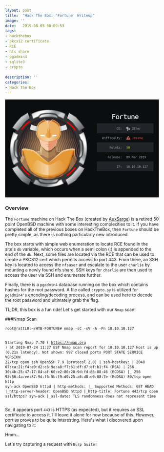 ```yaml
---
layout: post
title:  "Hack The Box: 'Fortune' Writeup"
image: ''
date:   2019-08-05 00:09:53
tags:
- hackthebox
- pkcs12 certificate
- RCE
- nfs share
- pgadmin4
- sqlite3
- crypto

description: ''
categories:
- Hack The Box
---
```


<style>
	.header-site .site-title {
      	padding-top: 5px;
      	color: white;
      	text-align: center;
      	font-weight: bold;
      	padding-left: 19px;
	}
	
	.help-img {
		max-width: 75%;
	}

	.post-content img { 
		margin: 1.875rem auto;
		display: block;
	}
</style>

<img src="/assets/img/writeups/HTB-FORTUNE/HTB-FORTUNE-BADGE.png" class="fortune-img" alt="Hack The Box - Fortune">

### Overview

The `Fortune` machine on Hack The Box (created by <a href="https://www.hackthebox.eu/home/users/profile/46317">AuxSarge</a>) is a retired 50 point OpenBSD machine with some interesting complexities to it. If you have completed all of the previous boxes on HackTheBox, then `Fortune` should be pretty simple, as there is nothing particularly new introduced. 

The box starts with simple web enumeration to locate RCE found in the site's `db` variable, which occurs when a semi colon (;) is appended to the end of the `db`. Next, some files are located via the RCE that can be used to create a PKCS12 cert which permits access to port 443. From there, an SSH key is located to access the `nfsuser` and escalate to the user `charlie` by mounting a newly found nfs share. SSH keys for `charlie` are then used to access the user via SSH and enumerate further.

Finally, there is a `pgadmin4` database running on the box which contains hashes for the root password. A file called `crypto.py` is utilized for `pgadmin4's` encoding/decoding process, and can be used here to decode the root password and ultimately grab the flag.

TL;DR, this box is a fun ride! Let's get started with our `Nmap` scan!

###Nmap Scan

<div class="highlighter-rouge"><div class="highlight"><pre class="highlight"><code>root@rattLR:~/HTB-FORTUNE# nmap -sC -sV -A -Pn 10.10.10.127

Starting Nmap 7.70 ( https://nmap.org ) at 2019-07-24 11:27 EST
Nmap scan report for 10.10.10.127
Host is up (0.21s latency).
Not shown: 997 closed ports
PORT     STATE SERVICE VERSION
22/tcp   open  ssh     OpenSSH 7.9 (protocol 2.0)
| ssh-hostkey: 
|   2048 07:ca:21:f4:e0:d2:c6:9e:a8:f7:61:df:d7:ef:b1:f4 (RSA)
|   256 30:4b:25:47:17:84:af:60:e2:80:20:9d:fd:86:88:46 (ECDSA)
|_  256 93:56:4a:ee:87:9d:f6:5b:f9:d9:25:a6:d8:e0:08:7e (EdDSA)
80/tcp  open  http       syn-ack OpenBSD httpd
| http-methods: 
|_  Supported Methods: GET HEAD
|_http-server-header: OpenBSD httpd
|_http-title: Fortune
443/tcp open  ssl/https? syn-ack
|_ssl-date: TLS randomness does not represent time
</code></pre></div></div>

So, it appears port `443` is HTTPS (as expected), but it requires an SSL certificate to access it. I'll leave it alone for now because of this. However, port `80` proves to be quite interesting. Here's what I discovered upon navigating to it:

<!--Include screenshot of web fortunes here-->

Hmm... 

Let's try capturing a request with `Burp Suite!`